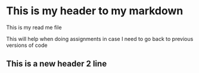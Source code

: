 # This is my header to my markdown

This is my read me file

This will help when doing assignments in case I need to go back to previous versions of code

## This is a new header 2 line